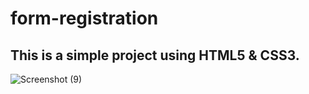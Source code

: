 # form-registration
## This is a simple project using HTML5 & CSS3.


![Screenshot (9)](https://github.com/ariajafari369/form-registration-frontend/assets/157210303/d6cb15fc-3470-4473-9c5b-a55f54fe3930)
